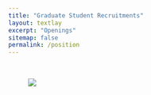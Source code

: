 ```yaml
---
title: "Graduate Student Recruitments"
layout: textlay
excerpt: "Openings"
sitemap: false
permalink: /position
---
```


<style>
 
<body>
    overflow-y: scroll; /* Enable vertical scrolling */
  }

  .centered-image {
    display: block;
    margin: 0 auto; /* Center the image horizontally */
    max-width: 80%; /* Set the maximum width of the image */
    margin-bottom: 100px;
  }
</style>

<br>

<figure>
  <img src="{{ site.url }}{{ site.baseurl }}/images/English Version.jpg" class="centered-image">
</figure>
